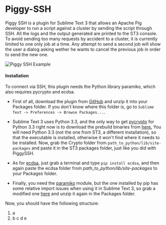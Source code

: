 # Piggy-SSH
Piggy SSH is a plugin for Sublime Text 3 that allows an Apache Pig developer to run a script against a cluster by sending the script through SSH. All the logs and the output generated are printed to the ST3 console. To avoid sending too many requests by accident to a cluster, it is currently limited to one only job at a time. Any attempt to send a second job will show the user a dialog asking wether he wants to cancel the previous job in order to send the new one.

![Piggy SSH Example](http://balduz.github.io/piggy-ssh-example.PNG)

#### Installation
To connect via SSH, this plugin needs the Python library paramiko, which also requires pycrypto and ecdsa.

- First of all, download the plugin from [GitHub](https://github.com/balduz/Piggy-SSH/archive/master.zip) and unzip it into your Packages folder. If you don't know where this folder is, go to `Sublime Text -> Preferences -> Browse Packages...`.

* Sublime Text 3 uses Python 3.3, and the only way to get [pycrypto](https://pypi.python.org/pypi/pycrypto) for Python 3.3 right now is to download the prebuild binaries from [here.](http://www.voidspace.org.uk/python/modules.shtml#pycrypto) You will need Python 3.3 (not the one from ST3, a different installation), so that the executable is installed, otherwise it won't find where it needs to be installed. Now, grab the Crypto folder from `path_to_python/lib/site-packages` and paste it in the ST3 packages folder, just like you did with PiggySSH.

* As for [ecdsa](https://pypi.python.org/pypi/ecdsa), just grab a terminal and type `pip install ecdsa`, and then again paste the ecdsa folder from *path_to_python/lib/site-packages* to your Packages folder.

* Finally, you need the [paramiko](http://www.paramiko.org/) module, but the one installed by pip has some relative import issues when using it in Sublime Text 3, so grab a modified one [here](http://balduz.github.io/paramiko.zip) and unzip it again in the Packages folder.

Now, you should have the following structure:

1. a
2. b
c
d
e

